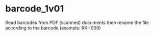 # barcode_1v01
Read barcodes from PDF (scanned) documents then rename the file according to the barcode (example: RKI-000)
